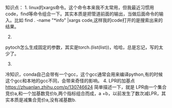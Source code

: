 知识点：
1.
linux的xargs命令。这个命令本来我不太常用，但我最近习惯用code，find等命令组合一下。其实本质是把管道前面的输出，当做后面命令的输入。比如 find . -name "*info" |xargs code,这样我的code打开的是搜索出来的结果。

2.
pytoch怎么生成固定的参数，其实是torch.(list(list))，哈哈，总是忘记，写的太少了。

3.
冷知识，conda自己会带有一个gcc，这个gcc通常会用来编译python,有的时候这个gcc和本地的gcc不同，会带来奇怪的影响。
4.
LPR的加基点
https://zhuanlan.zhihu.com/p/130746624
简单描述一下，就是 LPR由一个集合竞价a,和一个加基数竞价b,两个指标组合而成，a +b，以前发生了数次减LPR，其实本质是减集合竞价a,没有减基数b.

